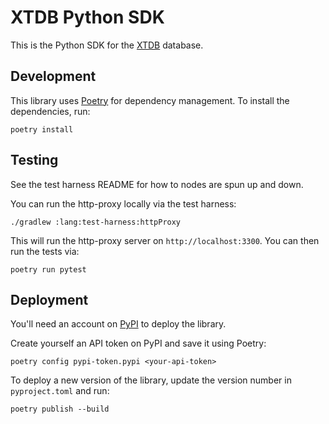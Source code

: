 # XTDB Python SDK

This is the Python SDK for the [XTDB](https://xtdb.com) database.


## Development

This library uses [Poetry](https://python-poetry.org/) for dependency management. 
To install the dependencies, run:

```shell
poetry install
```


## Testing

See the test harness README for how to nodes are spun up and down.

You can run the http-proxy locally via the test harness:

`./gradlew :lang:test-harness:httpProxy`

This will run the http-proxy server on `http://localhost:3300`.
You can then run the tests via:

```shell
poetry run pytest
```


## Deployment

You'll need an account on [PyPI](https://pypi.org) to deploy the library.

Create yourself an API token on PyPI and save it using Poetry:

```shell
poetry config pypi-token.pypi <your-api-token>
```

To deploy a new version of the library, update the version number in `pyproject.toml` and run:

```shell
poetry publish --build
```
